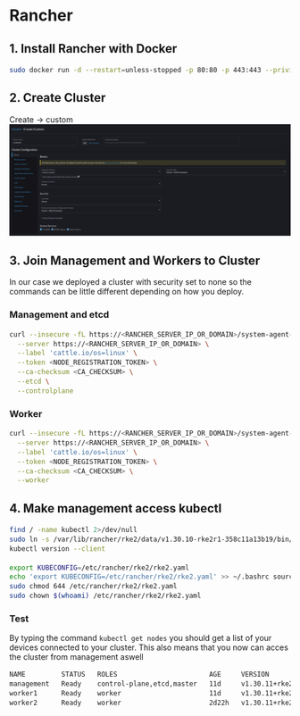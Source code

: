 # Rancher

## 1. Install Rancher with Docker
```sh
sudo docker run -d --restart=unless-stopped -p 80:80 -p 443:443 --privileged rancher/rancher
```
## 2. Create Cluster
Create -> custom
![rke2](<Screenshot from 2025-04-21 12-18-34.png>)

## 3. Join Management and Workers to Cluster
In our case we deployed a cluster with security set to none so the commands can be little different depending on how you deploy.
### Management and etcd
```sh
curl --insecure -fL https://<RANCHER_SERVER_IP_OR_DOMAIN>/system-agent-install.sh | sudo sh -s - \
  --server https://<RANCHER_SERVER_IP_OR_DOMAIN> \
  --label 'cattle.io/os=linux' \
  --token <NODE_REGISTRATION_TOKEN> \
  --ca-checksum <CA_CHECKSUM> \
  --etcd \
  --controlplane
```

### Worker
```sh
curl --insecure -fL https://<RANCHER_SERVER_IP_OR_DOMAIN>/system-agent-install.sh | sudo sh -s - \
  --server https://<RANCHER_SERVER_IP_OR_DOMAIN> \
  --label 'cattle.io/os=linux' \
  --token <NODE_REGISTRATION_TOKEN> \
  --ca-checksum <CA_CHECKSUM> \
  --worker
```

## 4. Make management access kubectl
```sh
find / -name kubectl 2>/dev/null
sudo ln -s /var/lib/rancher/rke2/data/v1.30.10-rke2r1-358c11a13b19/bin/kubectl /usr/local/bin/kubectl
kubectl version --client

export KUBECONFIG=/etc/rancher/rke2/rke2.yaml
echo 'export KUBECONFIG=/etc/rancher/rke2/rke2.yaml' >> ~/.bashrc source ~/.bashrc
sudo chmod 644 /etc/rancher/rke2/rke2.yaml
sudo chown $(whoami) /etc/rancher/rke2/rke2.yaml
```
### Test
By typing the command `kubectl get nodes` you should get a list of your devices connected to your cluster. This also means that you now can acces the cluster from management aswell
```sh
NAME         STATUS   ROLES                       AGE     VERSION
management   Ready    control-plane,etcd,master   11d     v1.30.11+rke2r1
worker1      Ready    worker                      11d     v1.30.11+rke2r1
worker2      Ready    worker                      2d22h   v1.30.11+rke2r1
```